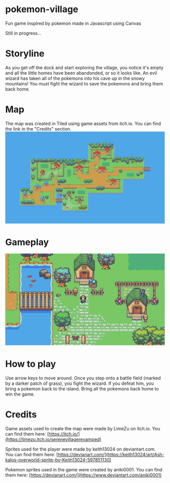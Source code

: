 # pokemon-village
Fun game inspired by pokemon made in Javascript using Canvas

Still in progress...

# Storyline
As you get off the dock and start exploring the village, you notice it's empty and all the little homes have been abandonded, or so it looks like. 
An evil wizard has taken all of the pokemons into his cave up in the snowy mountains! You must fight the wizard to save the pokemons and bring them back home.

# Map
The map was created in Tiled using game assets from itch.io. You can find the link in the "Credits" section.
![Screenshot](images/village-map.png)

# Gameplay
![Screenshot](images/gameplay.jpg)

# How to play
Use arrow keys to move around. Once you step onto a battle field (marked by a darker patch of grass), you fight the wizard. If you defeat him, you bring a pokemon back to the island. Bring all the pokemons back home to win the game.

# Credits
Game assets used to create the map were made by LimeZu on itch.io. You can find them here: [https://itch.io/](https://limezu.itch.io/serenevillagerevamped)

Sprites used for the player were made by keith13024 on deviantart.com. You can find them here: [https://devianart.com/](https://keith13024/art/Ash-kalos-overworld-sprite-by-Keith13024-597851130)

Pokemon sprites used in the game were created by aniki0001. You can find them here: [https://devianart.com/](https://www.deviantart.com/aniki0001)

